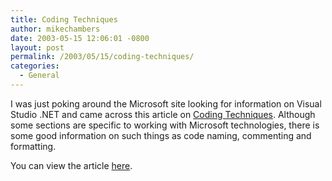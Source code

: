 ```yaml
---
title: Coding Techniques
author: mikechambers
date: 2003-05-15 12:06:01 -0800
layout: post
permalink: /2003/05/15/coding-techniques/
categories:
  - General
---
```



I was just poking around the Microsoft site looking for information on Visual Studio .NET and came across this article on [Coding Techniques][1]. Although some sections are specific to working with Microsoft technologies, there is some good information on such things as code naming, commenting and formatting.

You can view the article [here][1].

 [1]: http://msdn.microsoft.com/library/default.asp?url=/library/en-us/vsent7/html/vxconcodingtechniques.asp